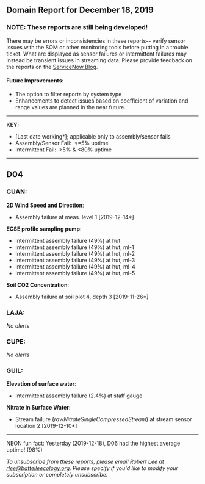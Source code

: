 ## Domain Report for December 18, 2019


### NOTE: These reports are still being developed!
There may be errors or inconsistencies in these reports-- verify sensor issues with the SOM or other monitoring tools before putting in a trouble ticket. What are displayed as sensor failures or intermittent failures may instead be transient issues in streaming data.
Please provide feedback on the reports on the [ServiceNow Blog](https://neon.service-now.com/community?id=community_blog&sys_id=9b4fbe8adbed734017ecf9041d9619be).

#### Future Improvements: 
 - The option to filter reports by system type 
 - Enhancements to detect issues based on coefficient of variation and range values are planned in the near future.

***

**KEY**:

 - [Last date working*]; applicable only to assembly/sensor fails
 - Assembly/Sensor Fail:&nbsp;&nbsp;<=5% uptime
 - Intermittent Fail:&nbsp;&nbsp;>5% & <80% uptime

***
## D04

### GUAN:

**2D Wind Speed and Direction**:
 - Assembly failure at meas. level 1 [2019-12-14*]

**ECSE profile sampling pump**:
 - Intermittent assembly failure (49%) at hut
 - Intermittent assembly failure (49%) at hut, ml-1
 - Intermittent assembly failure (49%) at hut, ml-2
 - Intermittent assembly failure (49%) at hut, ml-3
 - Intermittent assembly failure (49%) at hut, ml-4
 - Intermittent assembly failure (49%) at hut, ml-5

**Soil CO2 Concentration**:
 - Assembly failure at soil plot 4, depth 3 [2019-11-26*]

### LAJA:

_No alerts_

### CUPE:

_No alerts_

### GUIL:

**Elevation of surface water**:
 - Intermittent assembly failure (2.4%) at staff gauge

**Nitrate in Surface Water**:
 - Stream failure (_rawNitrateSingleCompressedStream_) at stream sensor location 2 [2019-12-10*]

***
NEON fun fact: Yesterday (2019-12-18), D06 had the highest average uptime! (98%)

_To unsubscribe from these reports, please email Robert Lee at rlee@battelleecology.org. Please specify if you'd like to modify your subscription or completely unsubscribe._
